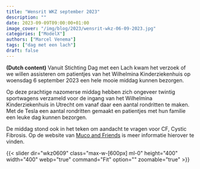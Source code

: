 ```yaml
---
title: "Wensrit WKZ september 2023"
description: ""
date: 2023-09-09T09:00:00+01:00
image_cover: "/img/blog/2023/wensrit-wkz-06-09-2023.jpg"
categories: ["ModelX"]
authors: ["Marcel Venema"] 
tags: ["dag met een lach"]
draft: false
---
```


**(Dutch content)** Vanuit Stichting Dag met een Lach kwam het verzoek of we willen assisteren om patientjes van het Wilhelmina Kinderziekenhuis op woensdag 6 september 2023 een hele mooie middag kunnen bezorgen. 

<!--more-->

Op deze prachtige nazomerse middag hebben zich ongeveer twintig sportwagens verzameld voor de ingang van het Wilhelmina Kinderziekenhuis in Utrecht om vanaf daar een aantal rondritten te maken. Met de Tesla een aantal rondritten gemaakt en patientjes met hun familie een leuke dag kunnen bezorgen. 

De middag stond ook in het teken om aandacht te vragen voor CF, Cystic Fibrosis. Op de website van [Muco and Friends](https://mucofriends.com) is meer informatie hierover te vinden.  

{{< slider dir="wkz0609" class="max-w-[600px] ml-0" height="400" width="400" webp="true" command="Fit" option="" zoomable="true" >}}

&nbsp;  
